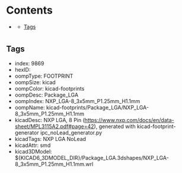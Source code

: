 



Contents
========

* [](#)
	* [Tags](#tags)

# 

## Tags

- index: 9869
- hexID: 
- oompType: FOOTPRINT
- oompSize: kicad
- oompColor: kicad-footprints
- oompDesc: Package_LGA
- oompIndex: NXP_LGA-8_3x5mm_P1.25mm_H1.1mm
- oompName: kicad-footprints/Package_LGA/NXP_LGA-8_3x5mm_P1.25mm_H1.1mm
- kicadDesc: NXP  LGA, 8 Pin (https://www.nxp.com/docs/en/data-sheet/MPL3115A2.pdf#page=42), generated with kicad-footprint-generator ipc_noLead_generator.py
- kicadTags: NXP LGA NoLead
- kicadAttr: smd
- kicad3DModel: ${KICAD6_3DMODEL_DIR}/Package_LGA.3dshapes/NXP_LGA-8_3x5mm_P1.25mm_H1.1mm.wrl
